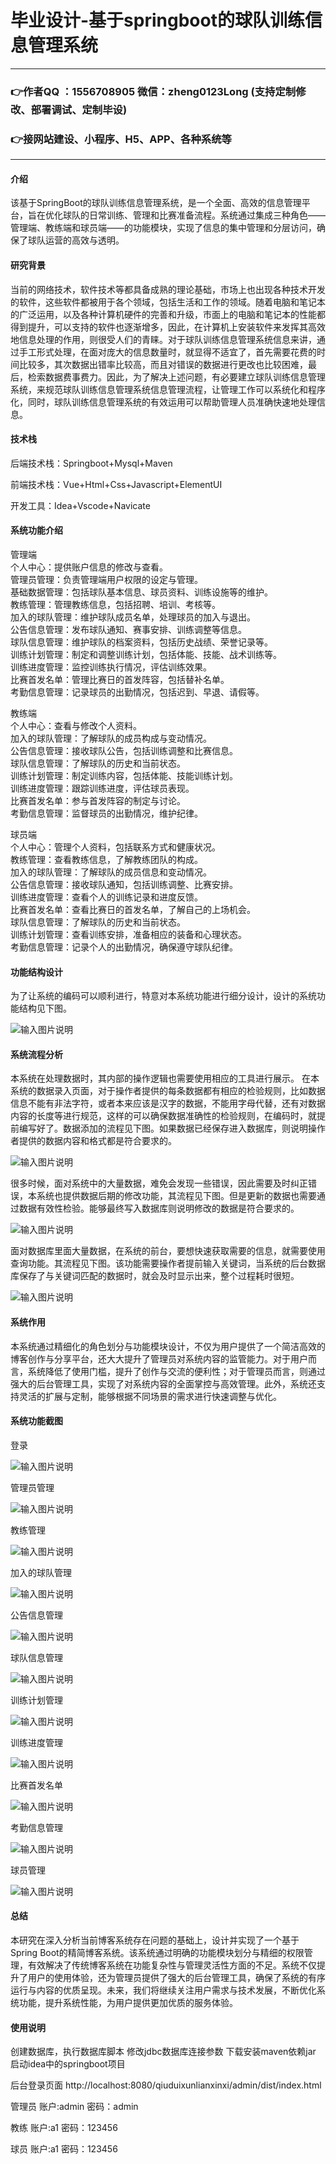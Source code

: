 # 毕业设计-基于springboot的球队训练信息管理系统

---
### 👉作者QQ ：1556708905 微信：zheng0123Long (支持定制修改、部署调试、定制毕设)

### 👉接网站建设、小程序、H5、APP、各种系统等

---

#### 介绍

该基于SpringBoot的球队训练信息管理系统，是一个全面、高效的信息管理平台，旨在优化球队的日常训练、管理和比赛准备流程。系统通过集成三种角色——管理端、教练端和球员端——的功能模块，实现了信息的集中管理和分层访问，确保了球队运营的高效与透明。

#### 研究背景

当前的网络技术，软件技术等都具备成熟的理论基础，市场上也出现各种技术开发的软件，这些软件都被用于各个领域，包括生活和工作的领域。随着电脑和笔记本的广泛运用，以及各种计算机硬件的完善和升级，市面上的电脑和笔记本的性能都得到提升，可以支持的软件也逐渐增多，因此，在计算机上安装软件来发挥其高效地信息处理的作用，则很受人们的青睐。对于球队训练信息管理系统信息来讲，通过手工形式处理，在面对庞大的信息数量时，就显得不适宜了，首先需要花费的时间比较多，其次数据出错率比较高，而且对错误的数据进行更改也比较困难，最后，检索数据费事费力。因此，为了解决上述问题，有必要建立球队训练信息管理系统，来规范球队训练信息管理系统信息管理流程，让管理工作可以系统化和程序化，同时，球队训练信息管理系统的有效运用可以帮助管理人员准确快速地处理信息。

#### 技术栈

后端技术栈：Springboot+Mysql+Maven

前端技术栈：Vue+Html+Css+Javascript+ElementUI

开发工具：Idea+Vscode+Navicate

#### 系统功能介绍

管理端  
个人中心：提供账户信息的修改与查看。  
管理员管理：负责管理端用户权限的设定与管理。  
基础数据管理：包括球队基本信息、球员资料、训练设施等的维护。  
教练管理：管理教练信息，包括招聘、培训、考核等。  
加入的球队管理：维护球队成员名单，处理球员的加入与退出。  
公告信息管理：发布球队通知、赛事安排、训练调整等信息。  
球队信息管理：维护球队的档案资料，包括历史战绩、荣誉记录等。  
训练计划管理：制定和调整训练计划，包括体能、技能、战术训练等。  
训练进度管理：监控训练执行情况，评估训练效果。  
比赛首发名单：管理比赛日的首发阵容，包括替补名单。  
考勤信息管理：记录球员的出勤情况，包括迟到、早退、请假等。  

教练端  
个人中心：查看与修改个人资料。   
加入的球队管理：了解球队的成员构成与变动情况。  
公告信息管理：接收球队公告，包括训练调整和比赛信息。  
球队信息管理：了解球队的历史和当前状态。  
训练计划管理：制定训练内容，包括体能、技能训练计划。  
训练进度管理：跟踪训练进度，评估球员表现。  
比赛首发名单：参与首发阵容的制定与讨论。  
考勤信息管理：监督球员的出勤情况，维护纪律。  

球员端  
个人中心：管理个人资料，包括联系方式和健康状况。  
教练管理：查看教练信息，了解教练团队的构成。  
加入的球队管理：了解球队的成员信息和变动情况。  
公告信息管理：接收球队通知，包括训练调整、比赛安排。  
训练进度管理：查看个人的训练记录和进度反馈。  
比赛首发名单：查看比赛日的首发名单，了解自己的上场机会。  
球队信息管理：了解球队的历史和当前状态。  
训练计划管理：查看训练安排，准备相应的装备和心理状态。  
考勤信息管理：记录个人的出勤情况，确保遵守球队纪律。  

#### 功能结构设计

为了让系统的编码可以顺利进行，特意对本系统功能进行细分设计，设计的系统功能结构见下图。

![输入图片说明](images/4c009cb0005ad0199db32d1d71e23cd.png)

#### 系统流程分析

本系统在处理数据时，其内部的操作逻辑也需要使用相应的工具进行展示。
在本系统的数据录入页面，对于操作者提供的每条数据都有相应的检验规则，比如数据信息不能有非法字符，或者本来应该是汉字的数据，不能用字母代替，还有对数据内容的长度等进行规范，这样的可以确保数据准确性的检验规则，在编码时，就提前编写好了。数据添加的流程见下图。如果数据已经保存进入数据库，则说明操作者提供的数据内容和格式都是符合要求的。

![输入图片说明](images/df9c5acc04cdab12ee3509d9332b71e.png)

很多时候，面对系统中的大量数据，难免会发现一些错误，因此需要及时纠正错误，本系统也提供数据后期的修改功能，其流程见下图。但是更新的数据也需要通过数据有效性检验。能够最终写入数据库则说明修改的数据是符合要求的。

![输入图片说明](images/931b0d38561a8e7116db120263ed6e0.png)

面对数据库里面大量数据，在系统的前台，要想快速获取需要的信息，就需要使用查询功能。其流程见下图。该功能需要操作者提前输入关键词，当系统的后台数据库保存了与关键词匹配的数据时，就会及时显示出来，整个过程耗时很短。

![输入图片说明](images/3133c7c350aee2c8ab767a876f43229.png)

#### 系统作用

本系统通过精细化的角色划分与功能模块设计，不仅为用户提供了一个简洁高效的博客创作与分享平台，还大大提升了管理员对系统内容的监管能力。对于用户而言，系统降低了使用门槛，提升了创作与交流的便利性；对于管理员而言，则通过强大的后台管理工具，实现了对系统内容的全面掌控与高效管理。此外，系统还支持灵活的扩展与定制，能够根据不同场景的需求进行快速调整与优化。

#### 系统功能截图

登录

![输入图片说明](images/ee8d6c27a1986098e1fe85f265e031a.png)

管理员管理

![输入图片说明](images/24cc9673ba210018c57c58b24cee63e.png)

教练管理

![输入图片说明](images/24cc9673ba210018c57c58b24cee63e.png)

加入的球队管理

![输入图片说明](images/6730e8981b045c6e0f8471ad3dfb165.png)

公告信息管理

![输入图片说明](images/7138d5c5fd5d5b8a9eb936ebf408038.png)

球队信息管理

![输入图片说明](images/ee2b4233f4fad72c8fdf24a6685cb02.png)

训练计划管理

![输入图片说明](images/8e3a9b00494ea4f03008ee2572e7685.png)

训练进度管理

![输入图片说明](images/a10747dc1ac765d7102418de0a11a2e.png)

比赛首发名单

![输入图片说明](images/2c3ca05495bbd3fb89455788735e6e4.png)

考勤信息管理

![输入图片说明](images/b54bc5d2ebc68154e65eb085e8e08bc.png)

球员管理

![输入图片说明](images/519472ab3b3927445d034fa04a1dc1f.png)

#### 总结

本研究在深入分析当前博客系统存在问题的基础上，设计并实现了一个基于Spring Boot的精简博客系统。该系统通过明确的功能模块划分与精细的权限管理，有效解决了传统博客系统在功能复杂性与管理灵活性方面的不足。系统不仅提升了用户的使用体验，还为管理员提供了强大的后台管理工具，确保了系统的有序运行与内容的优质呈现。未来，我们将继续关注用户需求与技术发展，不断优化系统功能，提升系统性能，为用户提供更加优质的服务体验。

#### 使用说明

创建数据库，执行数据库脚本 修改jdbc数据库连接参数 下载安装maven依赖jar 启动idea中的springboot项目

后台登录页面
http://localhost:8080/qiuduixunlianxinxi/admin/dist/index.html

管理员				账户:admin 		密码：admin

教练				账户:a1 		密码：123456

球员				账户:a1 		密码：123456
